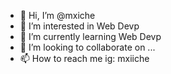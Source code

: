 - 👋 Hi, I’m @mxiche
- 👀 I’m interested in Web Devp
- 🌱 I’m currently learning Web Devp
- 💞️ I’m looking to collaborate on ...
- 📫 How to reach me ig: mxiiche

<!---
mxiche/mxiche is a ✨ special ✨ repository because its `README.md` (this file) appears on your GitHub profile.
You can click the Preview link to take a look at your changes.
--->
